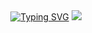 <div align="center">
  <a href="https://git.io/typing-svg"><img src="https://readme-typing-svg.demolab.com?font=Fira+Code&weight=800&pause=2000&color=000000&width=435&lines=%E2%9D%A4+Hi!+%E8%BF%99%E9%87%8C%E6%98%AF%E9%B1%BC%E6%9F%9A%E7%9A%84%E5%8F%91%E5%B8%83%E9%A1%B5+%E2%9D%A4+" alt="Typing SVG" /></a>
  <img src="https://v2.jinrishici.com/one.svg?font-size=16&spacing=2&color=Black">
</div>
